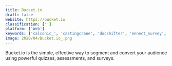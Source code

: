 ```yaml
---
title: Bucket.io
draft: false 
website: https://bucket.io
classification: ['']
platform: ['Web']
keywords: ['calconic_', 'castingcrane', 'docshifter', 'ennect_survey', 'formcrafts', 'formstack', 'jotform', 'paperform', 'polldaddy', 'prontoforms', 'qualtrics_research_core', 'survey_monkey', 'surveygizmo', 'surveylitics', 'survtapp', 'typeform', 'wufoo', 'xlform', 'ucalc', 'weforms']
image: 2020/04/Bucket.io_.png
---
```

Bucket.io is the simple, effective way to segment and convert your audience using powerful quizzes, assessments, and surveys.